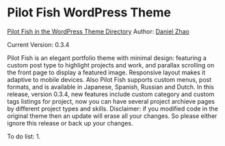 Pilot Fish WordPress Theme
==========================

[Pilot Fish in the WordPress Theme Directory](http://wordpress.org/extend/themes/pilot-fish)
Author: [Daniel Zhao](http://danielatwork.com)

Current Version: 0.3.4

Pilot Fish is an elegant portfolio theme with minimal design: featuring a custom post type to highlight projects and work, and parallax scrolling on the front page to display a featured image. Responsive layout makes it adaptive to mobile devices. Also Pilot Fish supports custom menus, post formats, and is available in Japanese, Spanish, Russian and Dutch. In this release, version 0.3.4, new features include custom category and custom tags listings for project, now you can have several project archieve pages by different project types and skills. Disclaimer: if you modified code in the original theme then an update will erase all your changes. So please either ignore this release or back up your changes. 

To do list:
1. 